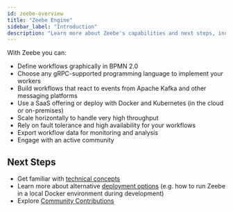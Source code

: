 ```yaml
---
id: zeebe-overview
title: "Zeebe Engine"
sidebar_label: "Introduction"
description: "Learn more about Zeebe's capabilities and next steps, including defining workflows graphically in BPMN 2.0, and scaling horizontally."
---
```


With Zeebe you can:

- Define workflows graphically in BPMN 2.0
- Choose any gRPC-supported programming language to implement your workers
- Build workflows that react to events from Apache Kafka and other messaging platforms
- Use a SaaS offering or deploy with Docker and Kubernetes (in the cloud or on-premises)
- Scale horizontally to handle very high throughput
- Rely on fault tolerance and high availability for your workflows
- Export workflow data for monitoring and analysis
- Engage with an active community

## Next Steps

- Get familiar with [technical concepts](technical-concepts/index.md)
- Learn more about alternative [deployment options](deployment-guide/index.md) (e.g. how to run Zeebe in a local Docker environment during development)
- Explore [Community Contributions](open-source/community-contributions.md)
